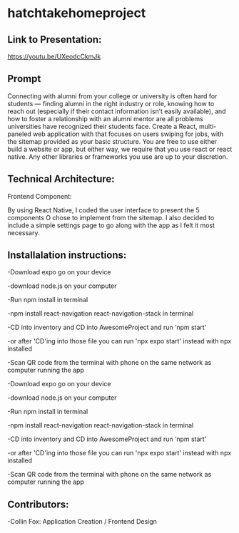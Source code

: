 # hatchtakehomeproject

## Link to Presentation:
https://youtu.be/UXeodcCkmJk

## Prompt

Connecting with alumni from your college or university is often hard for students — finding alumni in the right industry or role, knowing how to reach out (especially if their contact information isn’t easily available), and how to foster a relationship with an alumni mentor are all problems universities have recognized their students face. Create a React, multi-paneled web application with that focuses on users swiping for jobs, with the sitemap provided as your basic structure. You are free to use either build a website or app, but either way, we require that you use react or react native. Any other libraries or frameworks you use are up to your discretion. 

## Technical Architecture:

Frontend Component:

By using React Native, I coded the user interface to present the 5 components O chose to implement from the sitemap. I also decided to include a simple settings page to go along with the app as I felt it most necessary.


## Installalation instructions:
-Download expo go on your device

-download node.js on your computer

-Run npm install in terminal

-npm install react-navigation react-navigation-stack in terminal

-CD into inventory and CD into AwesomeProject and run ‘npm start’

-or after 'CD'ing into those file you can run 'npx expo start' instead with npx installed

-Scan QR code from the terminal with phone on the same network as computer running the app

-Download expo go on your device

-download node.js on your computer

-Run npm install in terminal

-npm install react-navigation react-navigation-stack in terminal

-CD into inventory and CD into AwesomeProject and run ‘npm start’

-or after 'CD'ing into those file you can run 'npx expo start' instead with npx installed

-Scan QR code from the terminal with phone on the same network as computer running the app


## Contributors:

-Collin Fox: Application Creation / Frontend Design
